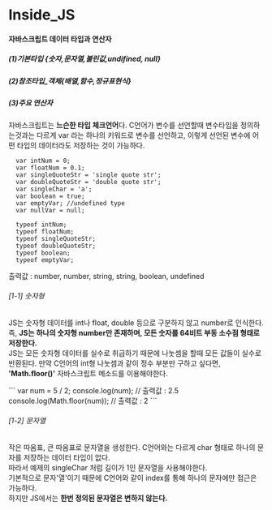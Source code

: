 # Inside_JS

<h4>자바스크립트 데이터 타입과 연산자</h4>

<h5>(1)기본타입 {숫자,문자열,불린값,undifined, null}</h5>
<h5>(2)참조타입_객체{배열,함수,정규표현식}</h5>
<h5>(3)주요 연산자</h5>

<p>자바스크립트는 <b>느슨한 타입 체크언어</b>다. C언어가 변수를 선언할때 변수타입을 정의하는것과는 다르게
var 라는 하나의 키워드로 변수를 선언하고, 이렇게 선언된 변수에 어떤 타입의 데이터라도 저장하는 것이 가능하다.</p>

```
  var intNum = 0;
  var floatNum = 0.1;
  var singleQuoteStr = 'single quote str';
  var doubleQuoteStr = 'double quote str';
  var singleChar = 'a';
  var boolean = true;
  var emptyVar; //undefined type
  var nullVar = null;
  
  typeof intNum;
  typeof floatNum;
  typeof singleQuoteStr;
  typeof doubleQuoteStr;
  typeof boolean;
  typeof emptyVar;
```

<p> 출력값 : number, number, string, string, boolean, undefined </p>

<h6>[1-1] 숫자형 </h6>
<p> JS는 숫자형 데이터를 int나 float, double 등으로 구분하지 않고 number로 인식한다. 
  즉, <b>JS는 하나의 숫자형 number만 존재하며, 모든 숫자를 64비트 부동 소수점 형태로 저장한다.</b><br>
  JS는 모든 숫자형 데이터를 실수로 취급하기 때문에 나눗셈을 할때 모든 값들이 실수로 반환된다. 
  만약 C언어의 int형 나눗셈과 같이 정수 부분만 구하고 싶다면, <b>'Math.floor()'</b> 자바스크립트 메소드를 이용해야한다. </p>
 <p></p>
  ```
  var num = 5 / 2;
  console.log(num); // 출력값 : 2.5
  console.log(Math.floor(num)); // 출력값 : 2
  ```
<p></p>
<h6>[1-2] 문자열 </h6>
<p> 작은 따옴표, 큰 따옴표로 문자열을 생성한다. C언어와는 다르게 char 형태로 하나의 문자를 저장하는 데이터 타입이 없다.<br>
  따라서 예제의 singleChar 처럼 길이가 1인 문자열을 사용해야한다.<br>
  기본적으로 문자'열'이기 때문에 C언어와 같이 index를 통해 하나의 문자에만 접근은 가능하다.<br>
  하지만 JS에서는 <b>한번 정의된 문자열은 변하지 않는다.</b></p>
  
  
  

